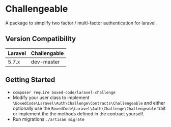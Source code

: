 # Challengeable
A package to simplify two factor / multi-factor authentication for laravel.

## Version Compatibility

 Laravel  | Challengable
:---------|:----------
 5.7.x    | dev-master

## Getting Started
- `composer require boxed-code/laravel-challenge`
- Modify your user class to implement `\BoxedCode\Laravel\Auth\Challenge\Contracts\Challengeable` and either optionally use the `BoxedCode\Laravel\Auth\Challenge\Challengeable` trait or implement the the methods defined in the contract yourself.
- Run migrations `./artisan migrate`